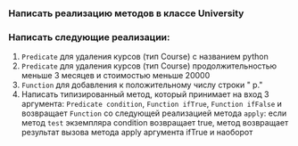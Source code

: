 ### Написать реализацию методов в классе University

### Написать следующие реализации:

1. `Predicate` для удаления курсов (тип Course) с названием python
2. `Predicate` для удаления курсов (тип Course) продолжительностью меньше 3 месяцев и стоимостью меньше 20000
3. `Function` для добавления к положительному числу строки " p."
4. Написать типизированный метод, который принимает на вход 3
   аргумента: `Predicate condition`, `Function ifTrue`, `Function ifFalse` и
   возвращает `Function` со следующей реализацией метода `apply`: если метод `test` экземпляра condition возвращает
   true, метод возвращает результат вызова метода apply аргумента ifTrue и наоборот